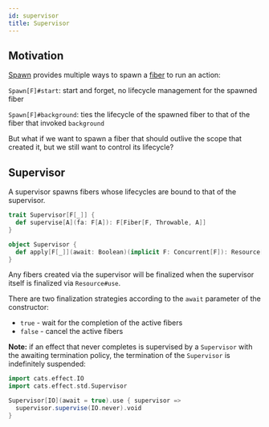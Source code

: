 ```yaml
---
id: supervisor
title: Supervisor
---
```


## Motivation

[Spawn](../typeclasses/spawn.md) provides multiple ways to spawn a [fiber](../concepts.md#fibers) to run an action:

`Spawn[F]#start`: start and forget, no lifecycle management for the spawned fiber 

`Spawn[F]#background`: ties the lifecycle of the spawned fiber to that of the fiber that invoked `background`

But what if we want to spawn a fiber that should outlive the scope that created
it, but we still want to control its lifecycle?

## Supervisor

A supervisor spawns fibers whose lifecycles are bound to that of the supervisor.

```scala
trait Supervisor[F[_]] {
  def supervise[A](fa: F[A]): F[Fiber[F, Throwable, A]]
}

object Supervisor {
  def apply[F[_]](await: Boolean)(implicit F: Concurrent[F]): Resource[F, Supervisor[F]]
}
```

Any fibers created via the supervisor will be finalized when the supervisor itself
is finalized via `Resource#use`.

There are two finalization strategies according to the `await` parameter of the constructor:
- `true` - wait for the completion of the active fibers
- `false` - cancel the active fibers

**Note:** if an effect that never completes is supervised by a `Supervisor` with the awaiting 
termination policy, the termination of the `Supervisor` is indefinitely suspended:
```scala mdoc:silent
import cats.effect.IO
import cats.effect.std.Supervisor

Supervisor[IO](await = true).use { supervisor =>
  supervisor.supervise(IO.never).void
}
```
